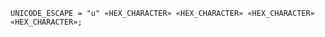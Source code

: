 <!-- This file is generated automatically by infrastructure scripts. Please don't edit by hand. -->

```{ .ebnf .slang-ebnf #UNICODE_ESCAPE }
UNICODE_ESCAPE = "u" «HEX_CHARACTER» «HEX_CHARACTER» «HEX_CHARACTER» «HEX_CHARACTER»;
```
